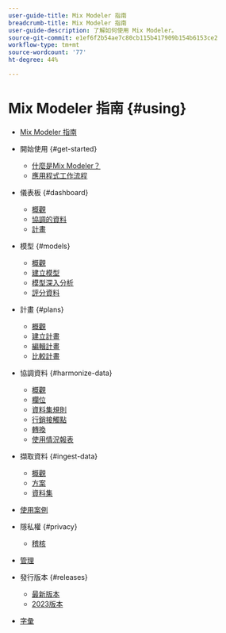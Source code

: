 ```yaml
---
user-guide-title: Mix Modeler 指南
breadcrumb-title: Mix Modeler 指南
user-guide-description: 了解如何使用 Mix Modeler。
source-git-commit: e1ef6f2b54ae7c80cb115b417909b154b6153ce2
workflow-type: tm+mt
source-wordcount: '77'
ht-degree: 44%

---
```



# Mix Modeler 指南 {#using}

+ [Mix Modeler 指南](overview.md)

+ 開始使用 {#get-started}
   + [什麼是Mix Modeler？](get-started/about.md)
   + [應用程式工作流程](get-started/workflow.md)

+ 儀表板 {#dashboard}
   + [概觀](dashboard/overview.md)
   + [協調的資料](dashboard/harmonized-data.md)
   + [計畫](dashboard/plans.md)

+ 模型 {#models}
   + [概觀](models/overview.md)
   + [建立模型](models/create.md)
   + [模型深入分析](models/insights.md)
   + [評分資料](models/scoring-data.md)

+ 計畫 {#plans}
   + [概觀](plans/overview.md)
   + [建立計畫](plans/create.md)
   + [編輯計畫](plans/edit.md)
   + [比較計畫](plans/compare.md)

+ 協調資料 {#harmonize-data}
   + [概觀](harmonize-data/overview.md)
   + [欄位](harmonize-data/fields.md)
   + [資料集規則](harmonize-data/dataset-rules.md)
   + [行銷接觸點](harmonize-data/marketing-touchpoints.md)
   + [轉換](harmonize-data/conversions.md)
   + [使用情況報表](harmonize-data/usage-report.md)

+ 擷取資料 {#ingest-data}
   + [概觀](ingest-data/overview.md)
   + [方案](ingest-data/schemas.md)
   + [資料集](ingest-data/datasets.md)

+ [使用案例](use-cases.md)

+ 隱私權 {#privacy}
   + [稽核](privacy/audit.md)

+ [管理](administration.md)

+ 發行版本 {#releases}
   + [最新版本](releases/latest.md)
   + [2023版本](releases/2023.md)

+ [字彙](glossary.md)

